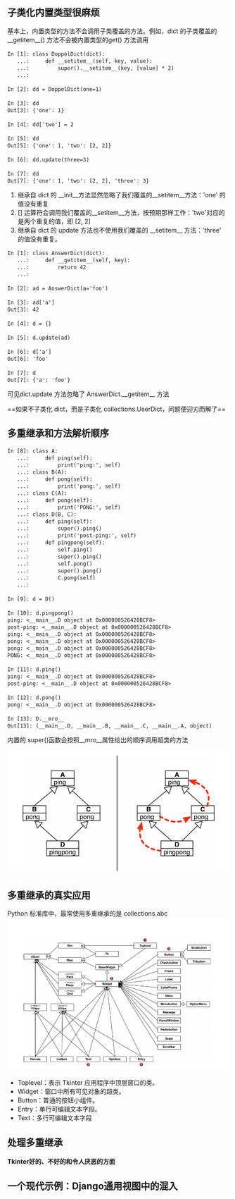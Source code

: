## 子类化内置类型很麻烦
基本上，内置类型的方法不会调用子类覆盖的方法。例如，dict 的子类覆盖的 \_\_getitem\_\_() 方法不会被内置类型的get() 方法调用

```
In [1]: class DoppelDict(dict):
   ...:     def __setitem__(self, key, value):
   ...:         super().__setitem__(key, [value] * 2)
   ...:

In [2]: dd = DoppelDict(one=1)

In [3]: dd
Out[3]: {'one': 1}

In [4]: dd['two'] = 2

In [5]: dd
Out[5]: {'one': 1, 'two': [2, 2]}

In [6]: dd.update(three=3)

In [7]: dd
Out[7]: {'one': 1, 'two': [2, 2], 'three': 3}
```
1.  继承自 dict 的 \_\_init\_\_方法显然忽略了我们覆盖的\_\_setitem\_\_方法：'one' 的值没有重复
2.  [] 运算符会调用我们覆盖的\_\_setitem\_\_方法，按预期那样工作：'two'对应的是两个重复的值，即 [2, 2]
3.  继承自 dict 的 update 方法也不使用我们覆盖的 \_\_setitem\_\_ 方法：'three' 的值没有重复。


```
In [1]: class AnswerDict(dict):
   ...:     def __getitem__(self, key):
   ...:         return 42
   ...:

In [2]: ad = AnswerDict(a='foo')

In [3]: ad['a']
Out[3]: 42

In [4]: d = {}

In [5]: d.update(ad)

In [6]: d['a']
Out[6]: 'foo'

In [7]: d
Out[7]: {'a': 'foo'}
```
可见dict.update 方法忽略了 AnswerDict.\_\_getitem\_\_ 方法

==如果不子类化 dict，而是子类化 collections.UserDict，问题便迎刃而解了==
## 多重继承和方法解析顺序

```
In [8]: class A:
   ...:     def ping(self):
   ...:         print('ping:', self)
   ...: class B(A):
   ...:     def pong(self):
   ...:         print('pong:', self)
   ...: class C(A):
   ...:     def pong(self):
   ...:         print('PONG:', self)
   ...: class D(B, C):
   ...:     def ping(self):
   ...:         super().ping()
   ...:         print('post-ping:', self)
   ...:     def pingpong(self):
   ...:         self.ping()
   ...:         super().ping()
   ...:         self.pong()
   ...:         super().pong()
   ...:         C.pong(self)
   ...:

In [9]: d = D()

In [10]: d.pingpong()
ping: <__main__.D object at 0x000000526428BCF8>
post-ping: <__main__.D object at 0x000000526428BCF8>
ping: <__main__.D object at 0x000000526428BCF8>
pong: <__main__.D object at 0x000000526428BCF8>
pong: <__main__.D object at 0x000000526428BCF8>
PONG: <__main__.D object at 0x000000526428BCF8>

In [11]: d.ping()
ping: <__main__.D object at 0x000000526428BCF8>
post-ping: <__main__.D object at 0x000000526428BCF8>

In [12]: d.pong()
pong: <__main__.D object at 0x000000526428BCF8>

In [13]: D.__mro__
Out[13]: (__main__.D, __main__.B, __main__.C, __main__.A, object)

```
内置的 super()函数会按照\_\_mro\_\_属性给出的顺序调用超类的方法

![左侧继承关系图；右侧类MRO图](pic/python%E9%9D%A2%E5%90%91%E5%AF%B9%E8%B1%A1%E7%9A%84%E4%B9%A0%E6%83%AF%E7%94%A8%E6%B3%95-%E7%BB%A7%E6%89%BF%E7%9A%84%E4%BC%98%E7%BC%BA%E7%82%B91.png)
## 多重继承的真实应用
Python 标准库中，最常使用多重继承的是 collections.abc 
![Tkinter GUI 类层次结构的 UML 简图](pic/python%E9%9D%A2%E5%90%91%E5%AF%B9%E8%B1%A1%E7%9A%84%E4%B9%A0%E6%83%AF%E7%94%A8%E6%B3%95-%E7%BB%A7%E6%89%BF%E7%9A%84%E4%BC%98%E7%BC%BA%E7%82%B92.png)
- Toplevel：表示 Tkinter 应用程序中顶层窗口的类。
- Widget：窗口中所有可见对象的超类。
- Button：普通的按钮小组件。
- Entry：单行可编辑文本字段。
- Text：多行可编辑文本字段

## 处理多重继承
#### Tkinter好的、不好的和令人厌恶的方面
## 一个现代示例：Django通用视图中的混入